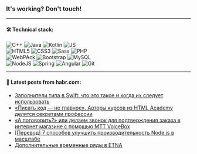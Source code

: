 ### It's working? Don't touch!

---

#### 🛠️ Technical stack:

![C++](https://img.shields.io/badge/C++-informational?logo=c%2B%2B&style=flat&logoColor=white&color=9C033A)
![Java](https://img.shields.io/badge/Java-informational?logo=java&style=flat&logoColor=white&color=007396)
![Kotlin](https://img.shields.io/badge/Kotlin-informational?logo=Kotlin&style=flat&logoColor=white&color=0095D5)
![JS](https://img.shields.io/badge/JS-informational?logo=javaScript&style=flat&logoColor=black&color=F7Df1E) <br>
![HTML5](https://img.shields.io/badge/HTML5-informational?logo=html5&style=flat&logoColor=white&color=E34F26)
![CSS3](https://img.shields.io/badge/CSS3-informational?logo=css3&style=flat&logoColor=white&color=157286)
![Sass](https://img.shields.io/badge/Saas-informational?logo=sass&style=flat&logoColor=white&color=hotpink)
![PHP](https://img.shields.io/badge/PHP-informational?logo=php&style=flat&logoColor=white&color=777BB4) <br>
![WebPAck](https://img.shields.io/badge/WebPack-informational?logo=webPack&style=flat&logoColor=white&color=FF6F00)
![Bootstrap](https://img.shields.io/badge/Bootstrap-informational?logo=Bootstrap&style=flat&logoColor=white&color=7952B3)
![MySQL](https://img.shields.io/badge/MySQL-informational?logo=MySQL&style=flat&logoColor=white&color=00f) <br>
![NodeJS](https://img.shields.io/badge/NodeJS-informational?logo=node.js&style=flat&logoColor=white&color=43853D)
![Spring](https://img.shields.io/badge/Spring-informational?logo=Spring&style=flat&logoColor=white&color=0A9EDC)
![Angular](https://img.shields.io/badge/Vue-informational?logo=vue.js&style=flat&logoColor=white&color=red)
![Git](https://img.shields.io/badge/Git-informational?logo=git&style=flat&logoColor=white&color=darkorange)

___

#### 💬 Latest posts from habr.com:

<!-- BLOG-POST-LIST:START -->
- [Заполнители типа в Swift: что это такое и когда их следует использовать](https://habr.com/ru/post/665614/?utm_source=habrahabr&utm_medium=rss&utm_campaign=665614)
- [«Писать код — не главное». Авторы курсов из HTML Academy делятся секретами профессии](https://habr.com/ru/post/665598/?utm_source=habrahabr&utm_medium=rss&utm_campaign=665598)
- [«А поговорить?» или делаем звонок для подтверждения заказа в интернет магазине с помощью МТТ VoiceBox](https://habr.com/ru/post/592025/?utm_source=habrahabr&utm_medium=rss&utm_campaign=592025)
- [[Перевод] 7 способов улучшить производительность Node.js в масштабе](https://habr.com/ru/post/664008/?utm_source=habrahabr&utm_medium=rss&utm_campaign=664008)
- [Дополнительные временные ряды в ETNA](https://habr.com/ru/post/665564/?utm_source=habrahabr&utm_medium=rss&utm_campaign=665564)
<!-- BLOG-POST-LIST:END -->

